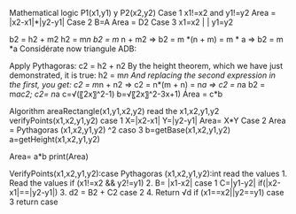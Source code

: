 Mathematical logic
P1(x1,y1) y P2(x2,y2)
Case 1
	x1!=x2 and y1!=y2
Area = |x2-x1|*|y2-y1|
Case 2
	B=A
	Area = D2
Case 3
	x1=x2 | | y1=y2

b2 = h2 + m2
h2 = m*n
b2 = m* n + m2   ⇒   b2 = m *(n + m) = m * a   ⇒   b2 = m *a
Considérate  now  triangule ADB:

Apply Pythagoras:   c2 = h2 + n2
By the height theorem, which we have just demonstrated, it is true:   h2 = m*n
And replacing the second expression in the first, you get:
c2 = m*n + n2   ⇒   c2 = n*(m + n) = n*a   ⇒   c2 = n*a
b2 = m*ac2;     c2= n*a
c=√(〖2x〗^2-1)
b=√〖2x〗^2-3x+1)
Área = c*b

Algorithm
areaRectangle(x1,y1,x2,y2)
	read the x1,x2,y1,y2
	verifyPoints(x1,x2,y1,y2)
	case 1
	X=|x2-x1|
	Y=|y2-y1|
	Area= X*Y
	Case 2
	Area  = Pythagoras (x1,x2,y1,y2) ^2
	caso 3
b=getBase(x1,x2,y1,y2)
a=getHeight(x1,x2,y1,y2)

Area= a*b
	print(Area)

VerifyPoints(x1,x2,y1,y2):case		Pythagoras (x1,x2,y1,y2):int
	read the values				1. Read the values
	if (x1!=x2 && y2!=y1)			2. B= |x1-x2|
case 1					    C=|y1-y2|
	if(|x2-x1|==|y2-y1|)			3. d2 = B2 + C2
case 2					4. Return √d
	if (x1==x2||y2==y1)
case 3
	return case


